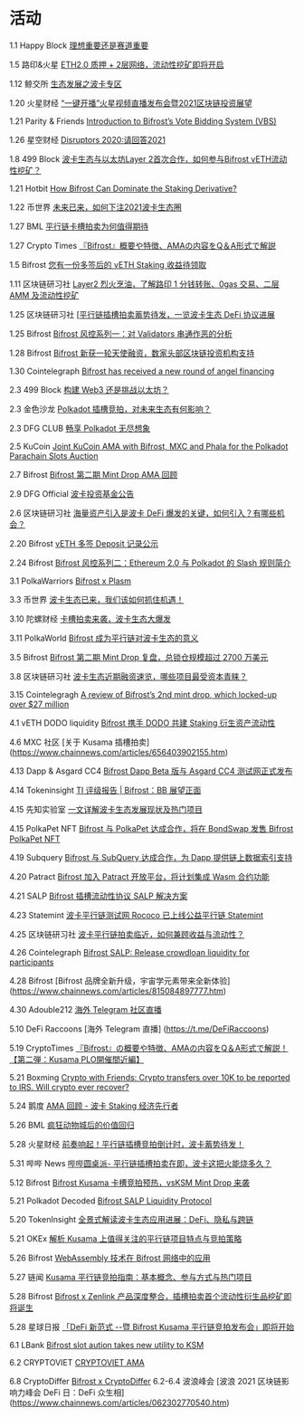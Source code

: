 # 活动

1.1 Happy Block [理想重要还是赛道重要](https://www.bilibili.com/video/BV1PT4y1P78S)

1.5 路印&火星 [ETH2.0 质押 + 2层网络，流动性挖矿即将开启](https://www.huoxing24.com/live/24309250)

1.12 鲸交所 [生态发展之波卡专区](https://play.yunxi.tv/pages/a6f8614e3b974ca9b378cc96adcfeb48?openId=oY3TsvsaC8fdKpCFXI-DFd0hIKww)

1.20 火星财经 [“一键开播”火星视频直播发布会暨2021区块链投资展望](https://www.huoxing24.com/live/24309456)

1.21 Parity & Friends [Introduction to Bifrost’s Vote Bidding System \(VBS\)](https://cutt.ly/njDFtum)

1.26 星空财经 [Disruptors 2020:请回答2021](http://1.blockglobe24.com/disruptors-2020)

1.8 499 Block [波卡生态与以太坊Layer 2首次合作，如何参与Bifrost vETH流动性挖矿？](https://mp.weixin.qq.com/s/-o-fB-F7-8vUHmjNSQF-_g)

1.21 Hotbit [How Bifrost Can Dominate the Staking Derivative?](https://hotbit.medium.com/b39e03141e94)

1.22 币世界 [未来已来，如何下注2021波卡生态圈](https://www.bishijie.com/shendu/163816.html)

1.27 BML [平行链卡槽拍卖为何值得期待](https://www.chainnews.com/articles/302535962588.htm)

1.27 Crypto Times [『Bifrost』概要や特徴、AMAの内容をQ＆A形式で解説](https://crypto-times.jp/bifrost)

1.5 Bifrost [您有一份多签后的 vETH Staking 收益待领取](https://www.chainnews.com/articles/122005754042.htm)

1.11 区块链研习社 [Layer2 烈火烹油，了解路印 1 分钱转账、0gas 交易、二层 AMM 及流动性挖矿](https://www.chainnews.com/articles/904507669387.htm)

1.25 区块链研习社 \[[平行链插槽拍卖蓄势待发，一览波卡生态 DeFi 协议进展](https://www.chainnews.com/articles/162282550361.htm)

1.25 Bifrost [Bifrost 风控系列一：对 Validators 串通作恶的分析](https://www.chainnews.com/articles/388873698833.htm)

1.28 Bifrost [Bifrost 新获一轮天使融资，数家头部区块链投资机构支持](https://www.chainnews.com/articles/201019132055.htm)

1.30 Cointelegraph [Bifrost has received a new round of angel financing](https://cointelegraph.com/press-releases/bifrost-has-received-a-new-round-of-angel-financing)

2.3 499 Block [构建 Web3 还是挑战以太坊？](https://www.chainnews.com/articles/885424189205.htm)

2.3 金色沙龙 [Polkadot 插槽竞拍，对未来生态有何影响？](https://www.jinse.com/blockchain/995619.html)

2.3 DFG CLUB [畅享 Polkadot 无尽想象](https://www.chainnews.com/articles/846765236140.htm)

2.5 KuCoin [Joint KuCoin AMA with Bifrost, MXC and Phala for the Polkadot Parachain Slots Auction](https://medium.com/kucoinexchange/abe3d202fbbf)

2.7 Bifrost [Bifrost 第二期 Mint Drop AMA 回顾](https://www.chainnews.com/articles/298118411722.htm)

2.9 DFG Official [波卡投资基金公告](https://www.chainnews.com/articles/272858439573.htm)

2.6 区块链研习社 [海量资产引入是波卡 DeFi 爆发的关键，如何引入？有哪些机会？](https://www.chainnews.com/articles/995070781522.htm)

2.20 Bifrost [vETH 多签 Deposit 记录公示](https://www.chainnews.com/articles/410052463851.htm)

2.24 Bifrost [Bifrost 风控系列二：Ethereum 2.0 与 Polkadot 的 Slash 规则简介](https://www.chainnews.com/articles/000952546628.htm)

3.1 PolkaWarriors [Bifrost x Plasm](https://dotmarketcap.com/blog-detail/80/ama7-recap-polkawarriors-x-bifrost-plasm-network)

3.3 币世界 [波卡生态已来，我们该如何抓住机遇！](https://iapi.bishijie.com/s/Au5BX2)

3.10 陀螺财经 [卡槽拍卖来袭，波卡生态大爆发](https://www.tuoluocaijing.cn/polkadot/detail-10045449.html)

3.11 PolkaWorld [Bifrost 成为平行链对波卡生态的意义](详见%20PolkaWorld%20视频号（微信暂不支持视频号中的视频链接）)

3.5 Bifrost [Bifrost 第二期 Mint Drop 复盘，总锁仓规模超过 2700 万美元](https://www.chainnews.com/articles/857228926250.htm)

3.8 区块链研习社 [波卡生态近期融资速览，哪些项目最受资本青睐？](https://www.chainnews.com/articles/110185387461.htm)

3.15 Cointelegragh [A review of Bifrost’s 2nd mint drop, which locked-up over $27 million](https://cointelegraph.com/press-releases/a-review-of-bifrosts-2nd-mint-drop-which-locked-up-over-27-million)

4.1 vETH DODO liquidity	[Bifrost 携手 DODO 共建 Staking 衍生资产流动性](https://www.chainnews.com/articles/248011701071.htm)

4.6 MXC 社区	[关于 Kusama 插槽拍卖]	(https://www.chainnews.com/articles/656403902155.htm)

4.13 Dapp & Asgard CC4	[Bifrost Dapp Beta 版与 Asgard CC4 测试网正式发布](https://www.chainnews.com/articles/301900930164.htm)

4.14 Tokeninsight [TI 评级报告 | Bifrost：BB 展望正面](https://mp.weixin.qq.com/s/lDqIylrM2wMrh68GlnCDUw)

4.15 先知实验室	[一文详解波卡生态发展现状及热门项目](https://www.chainnews.com/articles/777388986525.htm)

4.15 PolkaPet NFT	[Bifrost 与 PolkaPet 达成合作，将在 BondSwap 发售 Bifrost PolkaPet NFT](https://www.chainnews.com/articles/457759520334.htm)

4.19 Subquery	[Bifrost 与 SubQuery 达成合作，为 Dapp 提供链上数据索引支持](https://www.chainnews.com/articles/253063639113.htm)

4.20 Patract	[Bifrost 加入 Patract 开放平台，将计划集成 Wasm 合约功能](https://www.chainnews.com/articles/607690407011.htm)

4.21 SALP	[Bifrost 插槽流动性协议 SALP 解决方案](https://www.chainnews.com/articles/606465751266.htm)

4.23 Statemint	[波卡平行链测试网 Rococo 已上线公益平行链 Statemint](https://www.chainnews.com/news/509723721763.htm)

4.25 区块链研习社	[波卡平行链拍卖临近，如何兼顾收益与流动性？](https://www.chainnews.com/articles/466588940579.htm)

4.26 Cointelegraph	[Bifrost SALP: Release crowdloan liquidity for participants](https://cointelegraph.com/press-releases/bifrost-salp-release-crowdloan-liquidity-for-participants)

4.28 Bifrost 	[Bifrost 品牌全新升级，宇宙学元素带来全新体验]	(https://www.chainnews.com/articles/815084897777.htm)

4.30 Adouble212	[海外 Telegram 社区直播](https://t.me/SPECTRE_GRP)

5.10 DeFi Raccoons	[海外 Telegram 直播]	(https://t.me/DeFiRaccoons)

5.19 CryptoTimes	[『Bifrost』の概要や特徴、AMAの内容をQ＆A形式で解説！【第二弾：Kusama PLO開催間近編】](https://crypto-times.jp/bifrost-ama-2)

5.21 Boxming	[Crypto with Friends: Crypto transfers over 10K to be reported to IRS. Will crypto ever recover?](https://www.youtube.com/watch?v=2i0SS-Nc7uc&ab_channel=Boxmining)

5.24 鹅度	[AMA 回顾 - 波卡 Staking 经济先行者	](https://www.chainnews.com/articles/936368349636.htm)

5.26 BML	[疯狂动物城后的价值回归](https://mp.weixin.qq.com/s/5jFYjW0GdCN5iQT--82fSw)

5.28 火星财经	[前奏响起！平行链插槽竞拍倒计时，波卡蓄势待发！](https://www.huoxing24.com/live/24311434)

5.31 哔哔 News	[哔哔圆桌派- 平行链插槽拍卖在即，波卡这把火能烧多久？](https://m.bitalk.com/news/detail/493768547957346304)

5.12 Bifrost	[Bifrost Kusama 卡槽竞拍预热，vsKSM Mint Drop 来袭](https://www.chainnews.com/articles/273814833929.htm)

5.21 Polkadot Decoded	[Bifrost SALP Liquidity Protocol](https://www.chainnews.com/articles/646230231509.htm)

5.20 TokenInsight	[全景式解读波卡生态应用进展：DeFi、隐私与跨链](https://www.chainnews.com/articles/916915406419.htm)

5.21  OKEx	[解析 Kusama 上值得关注的平行链项目特点与竞拍策略](https://www.chainnews.com/projects/bifrost.htm?page=2)

5.26 Bifrost	[WebAssembly 技术在 Bifrost 网络中的应用](https://www.chainnews.com/articles/828137344167.htm)

5.27 链闻	[Kusama 平行链竞拍指南：基本概念、参与方式与热门项目](https://www.chainnews.com/articles/389742030554.htm)

5.28 Bifrost	[Bifrost x Zenlink 产品深度整合，插槽拍卖首个流动性衍生品挖矿即将诞生](https://www.chainnews.com/articles/227161998515.htm)

5.28 星球日报	[「DeFi 新范式 --暨 Bifrost Kusama 平行链竞拍发布会」即将开始](https://www.odaily.com/post/5168608)

6.1 LBank	[Bifrost slot aution takes new utility to KSM](https://lbank-ama.medium.com/34e5d06053d3)

6.2 CRYPTOVIET 	[CRYPTOVIET AMA](https://cryptoviet.com/ama-bifrost-va-cryptoviet)

6.8 CryptoDiffer	[Bifrost x CryptoDiffer](https://mp.weixin.qq.com/s/z0c1-XzIQ1OwWNfkBQ9tqQ)
6.2-6.4 波浪峰会	[波浪 2021 区块链影响力峰会 DeFi 日：DeFi 众生相]	(https://www.chainnews.com/articles/062302770540.htm)


